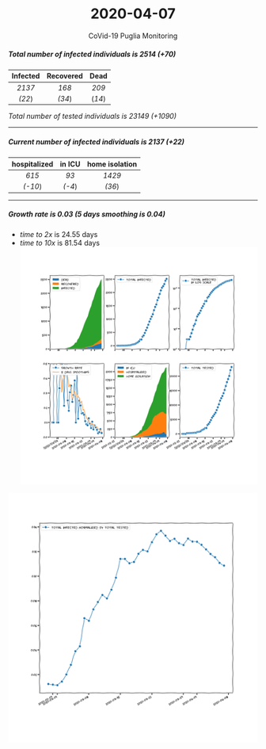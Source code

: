 <div align='center'>

# 2020-04-07
CoVid-19 Puglia Monitoring
</div>

##### Total number of infected individuals is 2514 (+70)
Infected | Recovered | Dead
:---: | :---: | :---:
*2137* | *168* | *209*
*(22*) | *(34*) | (*14*)

*Total number of tested individuals is 23149 (+1090)*
***
##### Current number of infected individuals is 2137 (+22)
hospitalized | in ICU | home isolation
:---: | :---: | :---:
*615* |*93* |*1429*
*(-10*) |*(-4*) |*(36*)
***
##### Growth rate is 0.03 (5 days smoothing is 0.04)
- *time to 2x* is 24.55 days
- *time to 10x* is 81.54 days
![stats][stats]

![infected_normalized][infected_normalized]

[stats]: stats_Puglia.png
[infected_normalized]: infected_normalized_Puglia.png
